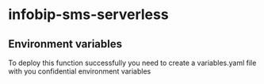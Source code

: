 # infobip-sms-serverless

## Environment variables
To deploy this function successfully you need to create a variables.yaml file with you confidential environment variables
